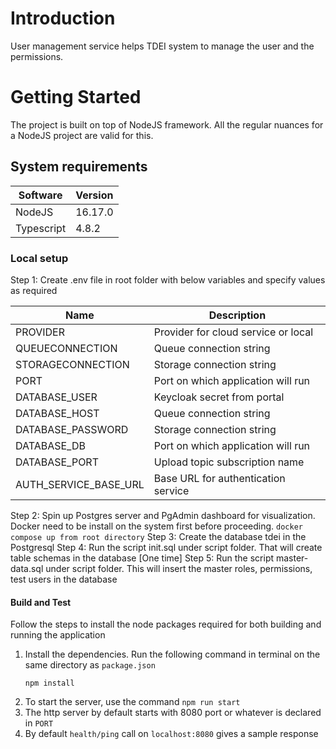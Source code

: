# Introduction 
User management service helps TDEI system to manage the user and the permissions.

# Getting Started
The project is built on top of NodeJS framework. All the regular nuances for a NodeJS project are valid for this.

## System requirements
| Software | Version|
|----|---|
| NodeJS | 16.17.0|
| Typescript | 4.8.2 |

### Local setup
Step 1: Create .env file in root folder with below variables and specify values as required

|Name| Description |  
|--|--|  
|PROVIDER | Provider for cloud service or local |
|QUEUECONNECTION | Queue connection string |
|STORAGECONNECTION | Storage connection string|
|PORT |Port on which application will run|
|DATABASE_USER | Keycloak secret from portal |  
|DATABASE_HOST | Queue connection string |  
|DATABASE_PASSWORD | Storage connection string|  
|DATABASE_DB |Port on which application will run|  
|DATABASE_PORT | Upload topic subscription name|  
|AUTH_SERVICE_BASE_URL | Base URL for authentication service |

Step 2: Spin up Postgres server and PgAdmin dashboard for visualization. Docker need to be install on the system first before proceeding.
```docker compose up from root directory```
Step 3: Create the database tdei in the Postgresql
Step 4: Run the script init.sql under script folder. That will create table schemas in the database [One time]
Step 5: Run the script master-data.sql under script folder. This will insert the master roles, permissions, test users in the database

#### Build and Test
Follow the steps to install the node packages required for both building and running the application

1. Install the dependencies. Run the following command in terminal on the same directory as `package.json`
    ```shell
    npm install
    ```
2. To start the server, use the command `npm run start`
3. The http server by default starts with 8080 port or whatever is declared in `PORT`
4. By default `health/ping` call on `localhost:8080` gives a sample response


